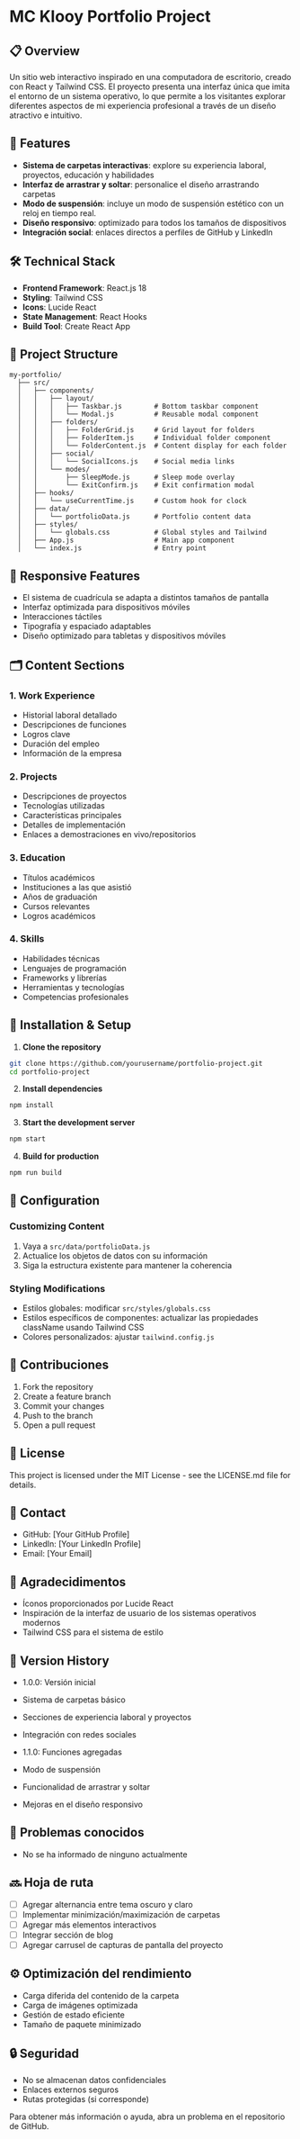# MC Klooy Portfolio Project

## 📋 Overview
Un sitio web interactivo inspirado en una computadora de escritorio, creado con React y Tailwind CSS. El proyecto presenta una interfaz única que imita el entorno de un sistema operativo, 
lo que permite a los visitantes explorar diferentes aspectos de mi experiencia profesional a través de un diseño atractivo e intuitivo.

## 🚀 Features
- **Sistema de carpetas interactivas**: explore su experiencia laboral, proyectos, educación y habilidades
- **Interfaz de arrastrar y soltar**: personalice el diseño arrastrando carpetas
- **Modo de suspensión**: incluye un modo de suspensión estético con un reloj en tiempo real.
- **Diseño responsivo**: optimizado para todos los tamaños de dispositivos
- **Integración social**: enlaces directos a perfiles de GitHub y LinkedIn

## 🛠️ Technical Stack
- **Frontend Framework**: React.js 18
- **Styling**: Tailwind CSS
- **Icons**: Lucide React
- **State Management**: React Hooks
- **Build Tool**: Create React App

## 📁 Project Structure
```
my-portfolio/
  ├── src/
  │   ├── components/
  │   │   ├── layout/
  │   │   │   ├── Taskbar.js        # Bottom taskbar component
  │   │   │   └── Modal.js          # Reusable modal component
  │   │   ├── folders/
  │   │   │   ├── FolderGrid.js     # Grid layout for folders
  │   │   │   ├── FolderItem.js     # Individual folder component
  │   │   │   └── FolderContent.js  # Content display for each folder
  │   │   ├── social/
  │   │   │   └── SocialIcons.js    # Social media links
  │   │   └── modes/
  │   │       ├── SleepMode.js      # Sleep mode overlay
  │   │       └── ExitConfirm.js    # Exit confirmation modal
  │   ├── hooks/
  │   │   └── useCurrentTime.js     # Custom hook for clock
  │   ├── data/
  │   │   └── portfolioData.js      # Portfolio content data
  │   ├── styles/
  │   │   └── globals.css           # Global styles and Tailwind
  │   ├── App.js                    # Main app component
  │   └── index.js                  # Entry point
```

## 📱 Responsive Features
- El sistema de cuadrícula se adapta a distintos tamaños de pantalla
- Interfaz optimizada para dispositivos móviles
- Interacciones táctiles
- Tipografía y espaciado adaptables
- Diseño optimizado para tabletas y dispositivos móviles

## 🗂️ Content Sections

### 1. Work Experience
- Historial laboral detallado
- Descripciones de funciones
- Logros clave
- Duración del empleo
- Información de la empresa

### 2. Projects
- Descripciones de proyectos
- Tecnologías utilizadas
- Características principales
- Detalles de implementación
- Enlaces a demostraciones en vivo/repositorios

### 3. Education
- Títulos académicos
- Instituciones a las que asistió
- Años de graduación
- Cursos relevantes
- Logros académicos

### 4. Skills
- Habilidades técnicas
- Lenguajes de programación
- Frameworks y librerías
- Herramientas y tecnologías
- Competencias profesionales

## 🚀 Installation & Setup

1. **Clone the repository**
```bash
git clone https://github.com/yourusername/portfolio-project.git
cd portfolio-project
```

2. **Install dependencies**
```bash
npm install
```

3. **Start the development server**
```bash
npm start
```

4. **Build for production**
```bash
npm run build
```

## 🔧 Configuration

### Customizing Content
1. Vaya a `src/data/portfolioData.js`
2. Actualice los objetos de datos con su información
3. Siga la estructura existente para mantener la coherencia

### Styling Modifications
- Estilos globales: modificar `src/styles/globals.css`
- Estilos específicos de componentes: actualizar las propiedades className usando Tailwind CSS
- Colores personalizados: ajustar `tailwind.config.js`

## 🤝 Contribuciones
1. Fork the repository
2. Create a feature branch
3. Commit your changes
4. Push to the branch
5. Open a pull request

## 📄 License
This project is licensed under the MIT License - see the LICENSE.md file for details.

## 🔗 Contact
- GitHub: [Your GitHub Profile]
- LinkedIn: [Your LinkedIn Profile]
- Email: [Your Email]

## 🙏 Agradecidimentos
- Íconos proporcionados por Lucide React
- Inspiración de la interfaz de usuario de los sistemas operativos modernos
- Tailwind CSS para el sistema de estilo

## 🔄 Version History
- 1.0.0: Versión inicial
- Sistema de carpetas básico
- Secciones de experiencia laboral y proyectos
- Integración con redes sociales

- 1.1.0: Funciones agregadas
- Modo de suspensión
- Funcionalidad de arrastrar y soltar
- Mejoras en el diseño responsivo

## 🐛 Problemas conocidos
- No se ha informado de ninguno actualmente

## 🔜 Hoja de ruta
- [ ] Agregar alternancia entre tema oscuro y claro
- [ ] Implementar minimización/maximización de carpetas
- [ ] Agregar más elementos interactivos
- [ ] Integrar sección de blog
- [ ] Agregar carrusel de capturas de pantalla del proyecto

## ⚙️ Optimización del rendimiento
- Carga diferida del contenido de la carpeta
- Carga de imágenes optimizada
- Gestión de estado eficiente
- Tamaño de paquete minimizado

## 🔒 Seguridad
- No se almacenan datos confidenciales
- Enlaces externos seguros
- Rutas protegidas (si corresponde)

Para obtener más información o ayuda, abra un problema en el repositorio de GitHub.
